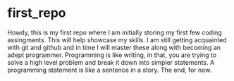 # first_repo
Howdy, this is my first repo where I am initially storing my first few coding assingments. This will help showcase my skills. 
I am still getting acquainted with git and github and in time I will master these along with becoming an adept programmer.
Programming is like writing, in that, you are trying to solve a high level problem and break it down into simpler statements.
A programming statement is like a sentence in a story. The end, for now. 

